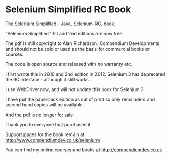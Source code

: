 # Selenium Simplified RC Book

The Selenium Simplified - Java, Selenium-RC, book.

"Selenium Simplified" 1st and 2nd editions are now free.

The pdf is still copyright to Alan Richardson, Compendium Developments and should not be sold or used as the basis for commercial books or courses.

The code is open source and released with no warranty etc.

I first wrote this in 2010 and 2nd edition in 2012. Selenium 3 has deprecated the RC interface - although it still works.

I use WebDriver now, and will not update this book for Selenium 3.

I have put the paperback edition as out of print so only remainders and second hand copies will be available.

And the pdf is no longer for sale.

Thank you to everyone that purchased it.

Support pages for the book remain at http://www.compendiumdev.co.uk/selenium/


You can find my online courses and books at http://compendiumdev.co.uk


